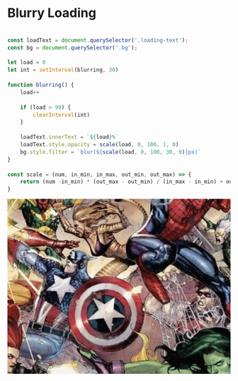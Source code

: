 # Blurry Loading

```javascript

const loadText = document.querySelector('.loading-text');
const bg = document.querySelector('.bg');

let load = 0
let int = setInterval(blurring, 30)

function blurring() { 
    load++

    if (load > 99) {
        clearInterval(int)
    }

    loadText.innerText = `${load}%`
    loadText.style.opacity = scale(load, 0, 100, 1, 0)
    bg.style.filter = `blur(${scale(load, 0, 100, 30, 0)}px)`
}

const scale = (num, in_min, in_max, out_min, out_max) => { 
    return (num -in_min) * (out_max - out_min) / (in_max - in_min) + out_min
}

```

          
<img src='https://github.com/MityaKimchanskii/HTML_CSS_JavaScript/blob/main/5-blurry-loading/5.gif' title='Video Walkthrough' width='' alt='Video Walkthrough' />


 
    


